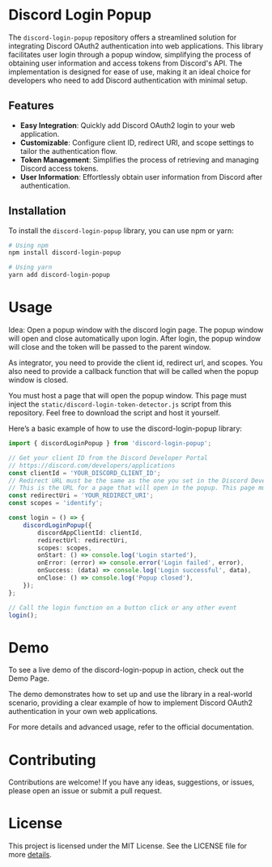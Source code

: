 # Discord Login Popup

The `discord-login-popup` repository offers a streamlined solution for integrating Discord OAuth2 authentication into web applications. This library facilitates user login through a popup window, simplifying the process of obtaining user information and access tokens from Discord's API. The implementation is designed for ease of use, making it an ideal choice for developers who need to add Discord authentication with minimal setup.

## Features

- **Easy Integration**: Quickly add Discord OAuth2 login to your web application.
- **Customizable**: Configure client ID, redirect URI, and scope settings to tailor the authentication flow.
- **Token Management**: Simplifies the process of retrieving and managing Discord access tokens.
- **User Information**: Effortlessly obtain user information from Discord after authentication.

## Installation

To install the `discord-login-popup` library, you can use npm or yarn:

```bash
# Using npm
npm install discord-login-popup

# Using yarn
yarn add discord-login-popup
```

# Usage
Idea: Open a popup window with the discord login page. 
The popup window will open and close automatically upon login. 
After login, the popup window will close and the token will be passed to the parent window.

As integrator, you need to provide the client id, redirect url, and scopes.
You also need to provide a callback function that will be called when the popup window is closed.

You must host a page that will open the popup window. This page must inject the `static/discord-login-token-detector.js` script from this repository.
Feel free to download the script and host it yourself.

Here’s a basic example of how to use the discord-login-popup library:

```typescript
import { discordLoginPopup } from 'discord-login-popup';

// Get your client ID from the Discord Developer Portal
// https://discord.com/developers/applications
const clientId = 'YOUR_DISCORD_CLIENT_ID';
// Redirect URL must be the same as the one you set in the Discord Developer Portal
// This is the URL for a page that will open in the popup. This page must inject the `static/discord-login-token-detector.js` script from this repository
const redirectUri = 'YOUR_REDIRECT_URI';
const scopes = 'identify';

const login = () => {
    discordLoginPopup({
        discordAppClientId: clientId,
        redirectUrl: redirectUri,
        scopes: scopes,
        onStart: () => console.log('Login started'),
        onError: (error) => console.error('Login failed', error),
        onSuccess: (data) => console.log('Login successful', data),
        onClose: () => console.log('Popup closed'),
    });
};

// Call the login function on a button click or any other event
login();
```

# Demo
To see a live demo of the discord-login-popup in action, check out the Demo Page.

The demo demonstrates how to set up and use the library in a real-world scenario, providing a clear example of how to implement Discord OAuth2 authentication in your own web applications.

For more details and advanced usage, refer to the official documentation.

# Contributing
Contributions are welcome! If you have any ideas, suggestions, or issues, please open an issue or submit a pull request.

# License
This project is licensed under the MIT License. See the LICENSE file for more [details](https://github.com/discord-login-popup/blob/main/LICENSE).
